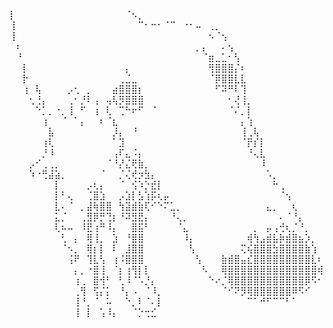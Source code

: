⡇⠀⠀⠀⠀⠀⠀⠀⠀⠀⠀⠀⠀⠀⠀⠀⠀⠀⠈⠢⡀⠀⠀⠀⠀⠀⠀⠀⠀⠀⠀⠀⠀⠀⠀⠀⠀⠀⠀⠀⠀⠀⠀⠀⠀⠀⠀⠀⠀
⢸⠀⠀⠀⠀⠀⠀⠀⠀⠀⠀⠀⠀⠀⠀⠀⠀⠀⠀⠀⠉⠂⠒⠂⠈⠉⠀⠐⠂⠤⠀⢀⡀⠀⠀⠀⠀⠀⠀⠀⠀⠀⠀⠀⠀⠀⠀⠀⠀
⢸⠀⠀⠀⠀⠀⠀⠀⠀⠀⠀⠀⠀⠀⠀⠀⠀⠀⠀⠀⠀⠀⠀⠀⠀⠀⠀⠀⠀⠀⠀⠢⠈⢢⠀⠀⠀⠀⠀⠀⠀⠀⠀⠀⠀⠀⠀⠀⠀
⠀⠆⠀⠀⠀⠀⠀⠀⠀⠀⠀⠀⠀⠀⠀⠀⠀⠀⠀⠀⠀⠀⠀⠀⠀⠀⠀⠀⠀⡀⡄⠀⠀⠄⢢⠀⠀⠀⠀⠀⠀⠀⠀⠀⠀⠀⠀⠀⠀
⠀⠘⠀⠀⠀⠀⠀⠀⠀⠀⠀⠀⠀⠀⠀⠀⠀⠀⠀⠀⠀⠀⠀⠀⠀⠀⠀⠀⠀⠀⠈⣶⣀⣁⠂⢣⠀⠀⠀⠀⠀⠀⠀⠀⠀⠀⠀⠀⠀
⠀⠀⡇⠀⠀⠀⠀⠀⠀⠀⠀⠀⠀⠀⠀⠀⠀⠀⡄⠀⠀⠀⠀⠀⠀⠀⠀⠀⠀⠀⠀⢻⣿⣿⣿⡌⠆⠀⠀⠀⠀⠀⠀⠀⠀⠀⠀⠀⠀
⠀⠀⡗⠀⠀⠀⠀⠀⠀⠀⠀⠀⠀⠀⠀⠀⠀⢀⣈⣀⠀⠀⠀⠀⠀⠀⠀⠀⠀⠀⠀⠈⡿⣿⣿⣇⣇⠀⠀⠀⠀⠀⠀⠀⠀⠀⠀⠀⠀
⠀⠀⢰⠀⢧⠀⠀⠀⠀⡠⢂⠀⡀⠀⠀⠀⣴⣿⣿⣿⡆⠀⠀⠀⠀⠀⠀⠀⠀⠀⠀⠀⠋⠽⠛⠇⢹⠀⠀⠀⠀⠀⠀⠀⠀⠀⠀⠀⠀
⠀⠀⠀⢂⢘⡄⠀⠀⠀⢀⠂⡘⠇⢠⠀⢤⢧⡻⣿⣿⣿⠀⠀⠀⠀⠀⠀⠀⠀⠀⠀⠀⠀⠀⠂⢜⢸⡀⠀⠀⠀⠀⠀⠀⠀⠀⠀⠀⠀
⠀⠀⠀⠀⠑⡁⡀⠐⡀⢸⠀⠋⠀⢰⠀⢇⠀⢉⠓⠖⠋⠀⠈⠀⠀⠀⠀⠀⠀⠀⠀⠀⠀⠀⠈⠌⡀⡇⠀⠀⠀⠀⠀⠀⠀⠀⠀⠀⠀
⠀⠀⠀⠀⠀⢰⠀⠀⠈⠀⠁⡄⠀⠀⠆⠈⣆⠀⠀⠀⠀⠀⠀⠀⠀⠀⠀⠀⠀⠀⠀⠀⠀⠀⠀⠀⡄⢱⠀⠀⠀⠀⠀⠀⠀⠀⠀⠀⠀
⠀⠀⠀⠀⠀⠀⣧⠀⠀⠀⠀⠀⠀⠀⠀⠀⡸⡄⠀⠘⠀⠀⠀⠀⠀⠀⠀⠀⠀⠀⠀⠀⠀⠀⠀⠀⢸⢀⢧⠀⠀⠀⠀⠀⠀⠀⠀⠀⠀
⠀⠀⠀⠀⠀⢰⢇⠀⠀⠀⠀⠀⠀⠀⠀⠀⠁⣹⠀⠀⠀⠀⠀⠀⠀⠀⠀⠀⠀⠀⠀⠀⠀⠀⠀⠀⠈⡟⡎⡇⠀⠀⠀⠀⠀⠀⠀⠀⠀
⠀⠀⠀⠀⠀⡘⠸⠀⠀⠀⠀⠀⠀⠀⠀⠀⢠⠏⣄⠨⡄⠀⠀⠀⠀⠀⠀⠀⠀⠀⠀⠀⠀⠀⠀⠀⠀⠘⢄⣇⠀⠀⠀⠀⠀⠀⠀⠀⠀
⠀⠀⠀⡠⠊⢀⢀⡀⠀⠀⠀⠀⠀⠀⠀⠈⠘⡜⣌⢟⣷⡀⠀⠀⠀⠀⠀⠀⠀⠀⠀⠀⠀⠀⠀⠀⠀⠀⠀⠸⠀⠀⠀⠀⠀⠀⠀⠀⠀
⠀⠀⠀⠱⠐⢛⣼⣵⡀⠀⠀⠀⠀⠀⠈⠀⠀⡈⢌⢞⡲⣳⡄⠀⠀⠀⠀⠀⠀⠀⠀⠀⠀⠀⠀⠀⠀⠀⠀⠀⠡⡀⠀⠀⠀⠀⠀⠀⠀
⠀⠀⠀⠀⠀⠀⠀⡇⠀⠀⠀⠀⡠⢆⡄⠀⠀⠈⠀⢪⠱⡑⣞⡇⠀⠀⠀⠀⠀⠀⠀⠀⠀⠀⠀⠀⠀⠀⠀⠀⠀⠓⢀⠀⠀⠀⠀⠀⠀
⠀⠀⠀⠀⠀⠀⠀⡇⠃⢄⠀⠀⢈⣿⣱⠀⠀⡠⣱⡇⣣⢱⡯⢆⡤⠀⠀⠀⠀⠀⠀⠀⠀⠀⠀⠀⠀⠀⠀⠀⠀⠀⠈⢢⠀⠀⠀⠀⠀
⠀⠀⠀⠀⠀⠀⠀⣇⠄⠈⠀⡀⣼⢷⣿⣿⠀⢳⣽⣾⣷⢏⠊⠑⠍⣁⡀⠀⠀⠀⠀⠀⠀⠀⠀⠀⠀⠀⠀⠀⣄⡀⠀⠀⢆⠀⠀⠀⠀
⠀⠀⠀⠀⠀⠀⠀⣅⡈⠀⠀⢀⣻⡿⡛⢙⡆⠘⠽⣻⣟⡄⠀⠀⠀⠘⢄⡀⠀⠀⠀⠀⠀⠀⠀⠀⠀⠀⠀⠀⠀⠀⠄⠈⠘⡄⠀⠀⠀
⠀⠀⠀⠀⠀⠀⠀⢇⠦⠤⠀⠸⣟⢰⠛⠸⡄⠀⠀⣿⣯⠃⠀⠀⠀⠀⠈⣄⠀⠀⠀⠀⠀⠀⠀⠀⠀⠀⡀⠀⡤⢠⢚⢆⡈⠘⡀⠀⠀
⠀⠀⠀⠀⠀⠀⠀⠀⢃⠀⡄⠀⢿⢸⡀⠀⣱⠀⠘⣿⣿⠀⠀⠀⠀⠀⠀⠸⡄⠀⠀⠀⠀⠀⠀⠀⠀⢾⢳⣠⣾⣧⡷⣾⣿⣦⡱⡀⠀
⠀⠀⠀⠀⠀⠀⠀⠀⠈⠢⡀⠀⢿⡆⡇⠀⠇⠀⣸⣿⣿⠀⠀⠀⠀⠀⠀⠀⢣⠀⠀⠀⠀⠀⠀⠀⢍⢮⣿⣿⣿⣳⣿⣿⣿⣿⣷⢱⠀
⠀⠀⠀⠀⠀⠀⠀⠀⠀⢨⠟⠀⢹⣇⢣⠀⢰⠨⣿⣿⣿⠀⠀⠀⠀⠀⠀⠀⠀⢣⠀⠀⠀⣷⣾⣿⣤⣎⣿⣿⣿⣿⣿⣿⣿⣿⣿⣇⠆
⠀⠀⠀⠀⠀⠀⠀⠀⠀⠀⡄⡀⠐⣿⢸⠀⠈⡆⢰⢻⡇⡇⠀⠀⠀⠀⠀⠀⠀⠀⠣⠀⠀⢿⣿⣿⣿⣿⣿⣿⣿⣿⣿⣿⣿⣿⣿⣿⢾
⠀⠀⠀⠀⠀⠀⠀⠀⠀⠀⢰⢀⠀⣿⢺⠃⠀⢃⠸⠈⠡⡘⡄⠀⠀⠀⠀⠀⠀⠀⠀⠑⠔⡈⢿⣿⣿⣿⣿⣿⣿⣿⣿⣿⣿⣿⡿⠫⠂
⠀⠀⠀⠀⠀⠀⠀⠀⠀⠀⢀⢻⠀⢫⡌⡅⠀⠘⡄⠠⠀⠈⠸⡀⠀⠀⠀⠀⠀⠀⠀⠀⠀⠈⠊⠝⡻⢿⣿⣿⣿⣿⣿⣿⠿⠫⠊⠀⠀
⠀⠀⠀⠀⠀⠀⠀⠀⠀⠀⢸⠘⡀⠈⠀⠥⠀⠀⠑⡀⠇⠈⠄⡇⠀⠀⠀⠀⠀⠀⠀⠀⠀⠀⠀⠀⠀⠉⠁⠚⠋⠉⠉⠃⠁⠀⠀⠀⠀
⠀⠀⠀⠀⠀⠀⠀⠀⠀⠀⢸⠀⡇⠀⢡⠸⡄⠀⠀⠈⡑⢒⣊⠀⠀⠀⠀⠀⠀⠀⠀⠀⠀⠀⠀⠀⠀⠀⠀⠀⠀⠀⠀⠀⠀⠀⠀⠀⠀
<!---
mgnodam/mgnodam is a ✨ special ✨ repository because its `README.md` (this file) appears on your GitHub profile.
You can click the Preview link to take a look at your changes.
--->
